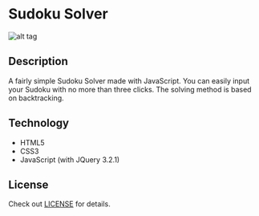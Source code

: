 # Sudoku Solver

![alt tag](http://i.imgur.com/IsLE6Kg.gif)


## Description
A fairly simple Sudoku Solver made with JavaScript. 
You can easily input your Sudoku with no more than three clicks.
The solving method is based on backtracking.

## Technology
  - HTML5
  - CSS3
  - JavaScript (with JQuery 3.2.1)

## License
  Check out [LICENSE](../master/LICENSE) for details.
